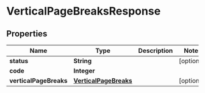 
# VerticalPageBreaksResponse

## Properties
Name | Type | Description | Notes
------------ | ------------- | ------------- | -------------
**status** | **String** |  |  [optional]
**code** | **Integer** |  | 
**verticalPageBreaks** | [**VerticalPageBreaks**](VerticalPageBreaks.md) |  |  [optional]



